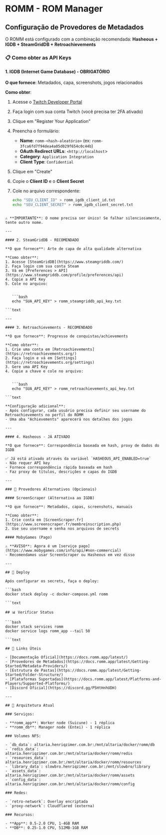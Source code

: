 # ROMM - ROM Manager

## Configuração de Provedores de Metadados

O ROMM está configurado com a combinação recomendada: **Hasheous + IGDB + SteamGridDB + Retroachievements**

### 📋 Como obter as API Keys

#### 1. IGDB (Internet Game Database) - OBRIGATÓRIO

**O que fornece**: Metadados, capa, screenshots, jogos relacionados

**Como obter**:
1. Acesse o [Twitch Developer Portal](https://dev.twitch.tv/console/apps)
2. Faça login com sua conta Twitch (você precisa ter 2FA ativado)
3. Clique em "Register Your Application"
4. Preencha o formulário:
   - **Name**: `romm-<hash-aleatório>` (ex: `romm-3fca6fd7f94dea4a05d029f654c0c44b`)
   - **OAuth Redirect URLs**: `<http://localhost`>
   - **Category**: `Application Integration`
   - **Client Type**: `Confidential`
5. Clique em "Create"
6. Copie o **Client ID** e o **Client Secret**
7. Cole no arquivo correspondente:


   ```bash
   echo "SEU_CLIENT_ID" > romm_igdb_client_id.txt
   echo "SEU_CLIENT_SECRET" > romm_igdb_client_secret.txt

```text

⚠️ **IMPORTANTE**: O nome precisa ser único! Se falhar silenciosamente, tente outro nome.

---

#### 2. SteamGridDB - RECOMENDADO

**O que fornece**: Arte de capa de alta qualidade alternativa

**Como obter**:
1. Acesse [SteamGridDB](https://www.steamgriddb.com/)
2. Faça login com sua conta Steam
3. Vá em [Preferences > API](https://www.steamgriddb.com/profile/preferences/api)
4. Copie a API Key
5. Cole no arquivo:


   ```bash
   echo "SUA_API_KEY" > romm_steamgriddb_api_key.txt

```text

---

#### 3. Retroachievements - RECOMENDADO

**O que fornece**: Progresso de conquistas/achievements

**Como obter**:
1. Crie uma conta em [Retroachievements](https://retroachievements.org/)
2. Faça login e vá em [Settings](https://retroachievements.org/settings)
3. Gere uma API Key
4. Copie a chave e cole no arquivo:


   ```bash
   echo "SUA_API_KEY" > romm_retroachievements_api_key.txt

```text

**Configuração adicional**:
- Após configurar, cada usuário precisa definir seu username do Retroachievements no perfil do ROMM
- Uma aba "Achievements" aparecerá nos detalhes dos jogos

---

#### 4. Hasheous - JÁ ATIVADO

**O que fornece**: Correspondência baseada em hash, proxy de dados do IGDB

✅ Já está ativado através da variável `HASHEOUS_API_ENABLED=true`
- Não requer API key
- Fornece correspondência rápida baseada em hash
- Faz proxy de títulos, descrições e capas do IGDB

---

### 🔧 Provedores Alternativos (Opcionais)

#### ScreenScraper (Alternativa ao IGDB)

**O que fornece**: Metadados, capas, screenshots, manuais

**Como obter**:
1. Crie conta em [ScreenScraper.fr](https://www.screenscraper.fr/membreinscription.php)
2. Use seu username e senha nos arquivos de secrets

#### MobyGames (Pago)

⚠️ **AVISO**: Agora é um [serviço pago](https://www.mobygames.com/info/api/#non-commercial)
- Recomendamos usar ScreenScraper ou Hasheous em vez disso

---

## 🚀 Deploy

Após configurar os secrets, faça o deploy:

```bash
docker stack deploy -c docker-compose.yml romm

```text

## 📊 Verificar Status

```bash
docker stack services romm
docker service logs romm_app --tail 50

```text

## 🔗 Links Úteis

- [Documentação Oficial](https://docs.romm.app/latest/)
- [Provedores de Metadados](https://docs.romm.app/latest/Getting-Started/Metadata-Providers/)
- [Estrutura de Pastas](https://docs.romm.app/latest/Getting-Started/Folder-Structure/)
- [Plataformas Suportadas](https://docs.romm.app/latest/Platforms-and-Players/Supported-Platforms/)
- [Discord Oficial](https://discord.gg/P5HtHnhUDH)

---

## 📝 Arquitetura Atual

### Serviços:

- **romm_app**: Worker node (Suicune) - 1 réplica
- **romm_db**: Manager node (Entei) - 1 réplica

### Volumes NFS:

- `db_data`: altaria.henriqzimer.com.br:/mnt/altaria/docker/romm/db
- `redis_data`: altaria.henriqzimer.com.br:/mnt/altaria/docker/romm/redis
- `resources_data`: altaria.henriqzimer.com.br:/mnt/altaria/docker/romm/resources
- `library_data`: slowbro.henriqzimer.com.br:/mnt/slowbro/library
- `assets_data`: altaria.henriqzimer.com.br:/mnt/altaria/docker/romm/assets
- `config_data`: altaria.henriqzimer.com.br:/mnt/altaria/docker/romm/config

### Redes:

- `retro-network`: Overlay encriptada
- `proxy-network`: Cloudflared (externa)

### Recursos:

- **App**: 0.5-2.0 CPU, 1-4GB RAM
- **DB**: 0.25-1.0 CPU, 512MB-1GB RAM
